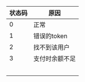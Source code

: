 | 状态码 | 原因           |
| ------ | -------------- |
| 0      | 正常           |
| 1      | 错误的token    |
| 2      | 找不到该用户   |
| 3      | 支付时余额不足 |
|        |                |
|        |                |
|        |                |
|        |                |
|        |                |